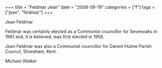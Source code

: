 +++
title = "Feldmar Jean"
date = "2008-09-19"
categories = ["f"]
tags = ["jean", "feldmar"]
+++

Jean Feldmar

Feldmar was certainly elected as a Communist councillor for Sevenoaks in 1961 and, it is believed, was first elected in 1958.

Jean Feldmar was also a Communist councillor for Darent Hulme Parish Council, Shoreham, Kent.

_Michael Walker_
